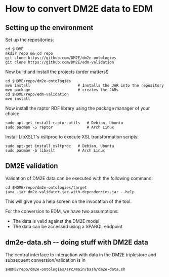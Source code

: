 How to convert DM2E data to EDM
===============================

Setting up the environment
--------------------------

Set up the repositories:

```
cd $HOME
mkdir repo && cd repo
git clone https://github.com/DM2E/dm2e-ontologies
git clone https://github.com/DM2E/edm-validation
```

Now build and install the projects (order matters!)

```
cd $HOME/repo/dm2e-ontologies
mvn install                     # Installs the JAR into the repository
mvn package                     # creates the JARs
cd $HOME/repo/edm-validation
mvn install
```

Now install the raptor RDF library using the package manager of your choice:

```
sudo apt-get install raptor-utils   # Debian, Ubuntu
sudo pacman -S raptor               # Arch Linux
```

Install LibXSLT's xsltproc to execute XSL transformation scripts:

```
sudo apt-get install xsltproc   # Debian, Ubuntu
sudo pacman -S libxslt          # Arch Linux
```


DM2E validation
---------------

Validation of DM2E data can be executed with the following command:

```
cd $HOME/repo/dm2e-ontologies/target
java -jar dm2e-validator-jar-with-dependencies.jar --help
```

This will give you a help screen on the invocation of the tool.

For the conversion to EDM, we have two assumptions:

* The data is valid against the DM2E model
* The data can be accessed using a SPARQL endpoint


dm2e-data.sh -- doing stuff with DM2E data
------------------------------------------

The central interface to interaction with data in the DM2E triplestore and subsequent conversion/validation is in

```
$HOME/repo/dm2e-ontologies/src/main/bash/dm2e-data.sh
```

